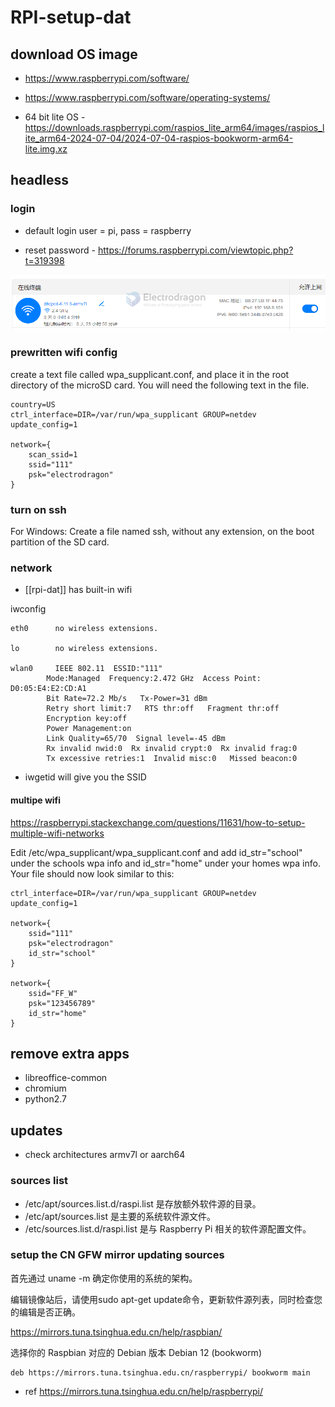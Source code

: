 
# RPI-setup-dat

## download OS image 

- https://www.raspberrypi.com/software/
- https://www.raspberrypi.com/software/operating-systems/

- 64 bit lite OS - https://downloads.raspberrypi.com/raspios_lite_arm64/images/raspios_lite_arm64-2024-07-04/2024-07-04-raspios-bookworm-arm64-lite.img.xz

## headless 

### login 

- default login user = pi, pass = raspberry  

- reset password - https://forums.raspberrypi.com/viewtopic.php?t=319398

![](2024-09-30-19-19-11.png)

### prewritten wifi config 

create a text file called wpa_supplicant.conf, and place it in the root directory of the microSD card. You will need the following text in the file.

    country=US
    ctrl_interface=DIR=/var/run/wpa_supplicant GROUP=netdev
    update_config=1

    network={
        scan_ssid=1
        ssid="111"
        psk="electrodragon"
    }

### turn on ssh

For Windows: Create a file named ssh, without any extension, on the boot partition of the SD card.


### network 

- [[rpi-dat]] has built-in wifi 

iwconfig

    eth0      no wireless extensions.

    lo        no wireless extensions.

    wlan0     IEEE 802.11  ESSID:"111"  
            Mode:Managed  Frequency:2.472 GHz  Access Point: D0:05:E4:E2:CD:A1   
            Bit Rate=72.2 Mb/s   Tx-Power=31 dBm   
            Retry short limit:7   RTS thr:off   Fragment thr:off
            Encryption key:off
            Power Management:on
            Link Quality=65/70  Signal level=-45 dBm  
            Rx invalid nwid:0  Rx invalid crypt:0  Rx invalid frag:0
            Tx excessive retries:1  Invalid misc:0   Missed beacon:0


- iwgetid will give you the SSID


#### multipe wifi 

https://raspberrypi.stackexchange.com/questions/11631/how-to-setup-multiple-wifi-networks

Edit /etc/wpa_supplicant/wpa_supplicant.conf and add id_str="school" under the schools wpa info and id_str="home" under your homes wpa info. Your file should now look similar to this:

    ctrl_interface=DIR=/var/run/wpa_supplicant GROUP=netdev
    update_config=1

    network={
        ssid="111"
        psk="electrodragon"
        id_str="school"
    }

    network={
        ssid="FF_W"
        psk="123456789"
        id_str="home"
    }




## remove extra apps 

- libreoffice-common
- chromium
- python2.7

## updates 

- check architectures armv7l or aarch64

### sources list 

- /etc/apt/sources.list.d/raspi.list 是存放额外软件源的目录。
- /etc/apt/sources.list 是主要的系统软件源文件。
- /etc/sources.list.d/raspi.list 是与 Raspberry Pi 相关的软件源配置文件。



### setup the CN GFW mirror updating sources 

首先通过 uname -m 确定你使用的系统的架构。

编辑镜像站后，请使用sudo apt-get update命令，更新软件源列表，同时检查您的编辑是否正确。

https://mirrors.tuna.tsinghua.edu.cn/help/raspbian/

选择你的 Raspbian 对应的 Debian 版本 Debian 12 (bookworm)

    deb https://mirrors.tuna.tsinghua.edu.cn/raspberrypi/ bookworm main

- ref https://mirrors.tuna.tsinghua.edu.cn/help/raspberrypi/